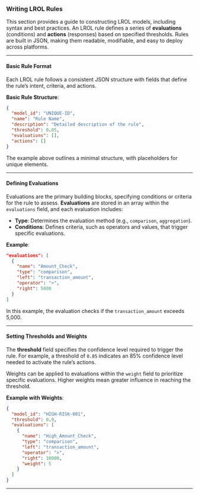 ### **Writing LROL Rules**

This section provides a guide to constructing LROL models, including syntax and best practices. An LROL rule defines a series of **evaluations** (conditions) and **actions** (responses) based on specified thresholds. Rules are built in JSON, making them readable, modifiable, and easy to deploy across platforms.

---

#### **Basic Rule Format**
Each LROL rule follows a consistent JSON structure with fields that define the rule’s intent, criteria, and actions.

**Basic Rule Structure**:
```json
{
  "model_id": "UNIQUE-ID",
  "name": "Rule Name",
  "description": "Detailed description of the rule",
  "threshold": 0.85,
  "evaluations": [],
  "actions": []
}
```
The example above outlines a minimal structure, with placeholders for unique elements.

---

#### **Defining Evaluations**
Evaluations are the primary building blocks, specifying conditions or criteria for the rule to assess. **Evaluations** are stored in an array within the `evaluations` field, and each evaluation includes:
- **Type**: Determines the evaluation method (e.g., `comparison`, `aggregation`).
- **Conditions**: Defines criteria, such as operators and values, that trigger specific evaluations.

**Example**:
```json
"evaluations": [
  {
    "name": "Amount_Check",
    "type": "comparison",
    "left": "transaction_amount",
    "operator": ">",
    "right": 5000
  }
]
```
In this example, the evaluation checks if the `transaction_amount` exceeds 5,000.

---

#### **Setting Thresholds and Weights**
The **threshold** field specifies the confidence level required to trigger the rule. For example, a threshold of `0.85` indicates an 85% confidence level needed to activate the rule’s actions.

Weights can be applied to evaluations within the `weight` field to prioritize specific evaluations. Higher weights mean greater influence in reaching the threshold.

**Example with Weights**:
```json
{
  "model_id": "HIGH-RISK-001",
  "threshold": 0.9,
  "evaluations": [
    {
      "name": "High_Amount_Check",
      "type": "comparison",
      "left": "transaction_amount",
      "operator": ">",
      "right": 10000,
      "weight": 5
    }
  ]
}
```

---